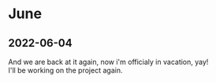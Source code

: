 # June

## 2022-06-04

And we are back at it again, now i'm officialy in vacation, yay!  
I'll be working on the project again.